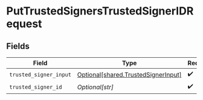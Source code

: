 # PutTrustedSignersTrustedSignerIDRequest


## Fields

| Field                                                                                | Type                                                                                 | Required                                                                             | Description                                                                          |
| ------------------------------------------------------------------------------------ | ------------------------------------------------------------------------------------ | ------------------------------------------------------------------------------------ | ------------------------------------------------------------------------------------ |
| `trusted_signer_input`                                                               | [Optional[shared.TrustedSignerInput]](undefined/models/shared/trustedsignerinput.md) | :heavy_check_mark:                                                                   | N/A                                                                                  |
| `trusted_signer_id`                                                                  | *Optional[str]*                                                                      | :heavy_check_mark:                                                                   | N/A                                                                                  |